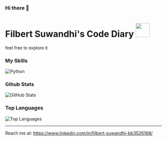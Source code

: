 ### Hi there 👋

<!--
**FilbertSuwandhi/FilbertSuwandhi** is a ✨ _special_ ✨ repository because its `README.md` (this file) appears on your GitHub profile.

Here are some ideas to get you started:

- 🔭 I’m currently working on ...
- 🌱 I’m currently learning ...
- 👯 I’m looking to collaborate on ...
- 🤔 I’m looking for help with ...
- 💬 Ask me about ...
- 📫 How to reach me: ...
- 😄 Pronouns: ...
- ⚡ Fun fact: ...
-->
# Filbert Suwandhi's Code Diary <img width="45" src="https://github.com/FilbertSuwandhi/FilbertSuwandhi">

feel free to explore it

### My Skills

<p>
  <img alt="Python" src="https://img.shields.io/badge/-Python-347AB4?style=flat-square&logo=python&logoColor=white" />
</p>


### Gihub Stats
<p><img src="https://github-readme-stats.vercel.app/api?username=FilbertSuwandhi&amp;show_icons=true&amp;count_private=true&amp;theme=cobalt" alt="GitHub Stats"></p>

### Top Languages
<p><img src="https://github-readme-stats.vercel.app/api/top-langs/?username=FilbertSuwandhi&amp;layout=compact" alt="Top Languages"></p>

---

Reach me at: https://www.linkedin.com/in/filbert-suwandhi-bb3526168/

